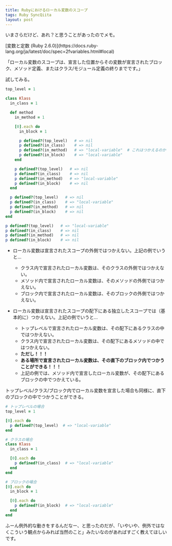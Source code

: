 ```yaml
---
title: Rubyにおけるローカル変数のスコープ
tags: Ruby SyncQiita
layout: post
---
```


いまさらだけど、あれ？と思うことがあったのでメモ。

[変数と定数 (Ruby 2.6.0)](https://docs.ruby-
lang.org/ja/latest/doc/spec=2fvariables.html#local)

「ローカル変数のスコープは、宣言した位置からその変数が宣言されたブロック、メソッド定義、またはクラス/モジュール定義の終りまでです。」

試してみる。

```rb
top_level = 1

class Klass
  in_class = 1

  def method
    in_method = 1

    [0].each do
      in_block = 1

      p defined?(top_level)   # => nil
      p defined?(in_class)    # => nil
      p defined?(in_method)   # => "local-variable"  # これはつかえるのか！
      p defined?(in_block)    # => "local-variable"
    end

    p defined?(top_level)   # => nil
    p defined?(in_class)    # => nil
    p defined?(in_method)   # => "local-variable"
    p defined?(in_block)    # => nil
  end

  p defined?(top_level)   # => nil
  p defined?(in_class)    # => "local-variable"
  p defined?(in_method)   # => nil
  p defined?(in_block)    # => nil
end

p defined?(top_level)   # => "local-variable"
p defined?(in_class)    # => nil
p defined?(in_method)   # => nil
p defined?(in_block)    # => nil
```

- ローカル変数は宣言されたスコープの外側ではつかえない。上記の例でいうと…

  - クラス内で宣言されたローカル変数は、そのクラスの外側ではつかえない。
  - メソッド内で宣言されたローカル変数は、そのメソッドの外側ではつかえない。
  - ブロック内で宣言されたローカル変数は、そのブロックの外側ではつかえない。

- ローカル変数は宣言されたスコープの配下にある独立したスコープでは（基本的に）つかえない。上記の例でいうと…

  - トップレベルで宣言されたローカル変数は、その配下にあるクラスの中ではつかえない。
  - クラス内で宣言されたローカル変数は、その配下にあるメソッドの中ではつかえない。
  - **ただし！！！**
  - **ある場所で宣言されたローカル変数は、その直下のブロック内でつかうことができる！！！**
  - 上記の例では、メソッド内で宣言したローカル変数が、その配下にあるブロックの中でつかえている。

トップレベル/クラス/ブロック内でローカル変数を宣言した場合も同様に、直下のブロックの中でつかうことができる。

```rb
# トップレベルの場合
top_level = 1

[0].each do
  p defined?(top_level)  # => "local-variable"
end

# クラスの場合
class Klass
  in_class = 1

  [0].each do
    p defined?(in_class)  # => "local-variable"
  end
end

# ブロックの場合
[0].each do
  in_block = 1

  [0].each do
    p defined?(in_block)  # => "local-variable"
  end
end
```

ふーん例外的な動きをするんだなー、と思ったのだが、「いやいや、例外ではなくこういう観点からみれば当然のこと」みたいなのがあればすごく教えてほしいです。
